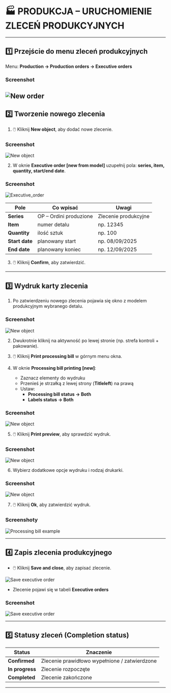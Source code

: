 # 🏭 PRODUKCJA – URUCHOMIENIE ZLECEŃ PRODUKCYJNYCH

---

## 1️⃣ Przejście do menu zleceń produkcyjnych
Menu: **Production → Production orders → Executive orders**

### Screenshot
![New order](images/new_order.png)
---

## 2️⃣ Tworzenie nowego zlecenia

1. 🖱️ Kliknij **New object**, aby dodać nowe zlecenie.  

### Screenshot
![New object](images/new_object.png)

2. W oknie **Executive order [new from model]** uzupełnij pola: **series, item, quantity, start/end date**.

### Screenshot
![Executive_order](images/executive_order.png)

| Pole | Co wpisać | Uwagi |
|------|-----------|-------|
| **Series** | OP – Ordini produzione | Zlecenie produkcyjne |
| **Item** | numer detalu | np. 12345 |
| **Quantity** | ilość sztuk | np. 100 |
| **Start date** | planowany start | np. 08/09/2025 |
| **End date** | planowany koniec | np. 12/09/2025 |

3. 🖱️ Kliknij **Confirm**, aby zatwierdzić.

---

## 3️⃣ Wydruk karty zlecenia

1. Po zatwierdzeniu nowego zlecenia pojawia się okno z modelem produkcyjnym wybranego detalu.  

### Screenshot
![New object](images/processing_bill1.png)

2. Dwukrotnie kliknij na aktywność po lewej stronie (np. strefa kontroli + pakowanie).  

3. 🖱️ Kliknij **Print processing bill** w górnym menu okna.  

4. W oknie **Processing bill printing [new]**:  
   - Zaznacz elementy do wydruku  
   - Przenieś je strzałką z lewej strony (**Titleleft**) na prawą  
   - Ustaw:  
     - **Processing bill status → Both**  
     - **Labels status → Both**  

### Screenshot
![New object](images/processing_bill2.png)

5. 🖱️ Kliknij **Print preview**, aby sprawdzić wydruk.  

### Screenshot
![New object](images/processing_bill3.png)

6. Wybierz dodatkowe opcje wydruku i rodzaj drukarki.  

### Screenshot
![New object](images/print_processing_bill.png)

7. 🖱️ Kliknij **Ok**, aby zatwierdzić wydruk.  

### Screenshoty
![Processing bill example](images/example_processing_bill.png)  


---

## 4️⃣ Zapis zlecenia produkcyjnego

- 🖱️ Kliknij **Save and close**, aby zapisać zlecenie.

![Save executive order](images/save_executive_order.png)  


- Zlecenie pojawi się w tabeli **Executive orders**  

### Screenshot
![Save executive order](images/table_executive_order.png)  

---

## 5️⃣ Statusy zleceń (Completion status)

| Status | Znaczenie |
|--------|-----------|
| **Confirmed** | Zlecenie prawidłowo wypełnione / zatwierdzone |
| **In progress** | Zlecenie rozpoczęte |
| **Completed** | Zlecenie zakończone |

---
